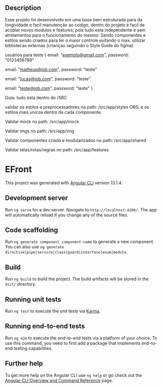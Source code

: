 ## Description

Esse projeto foi desenvolvido em uma base bem estruturada para da longividade e facil manutenção ao codigo, dentro do projeto é facil de acoplar novos modulos e features, pois tudo esta independente e sem atrelamentos para o funcionamento do mesmo. Sendo componentes e estilos sendo criados para ter o maior controle evitando o max. utilizar bibliotecas externas (criançao seguindo o Style Guide do figma)

usuários para teste {
  email: "exemplo@gmail.com",
  password: "0123456789"

  email: "matheus@iob.com",
  password: "teste"

  email: "lucas@iob.com",
  password: "teste"

  email: "teste@iob.com",
  password: "teste"
}


Guia:
tudo esta dentro do /SRC

validar os estilos e preprocessadores na path: /src/app/styles OBS: e os estilos mais unicos dentro de cada componente.

Validar mock no path: /src/app/mock

Validar imgs no path: /src/app/img

Validar componentes criado e modularizados no path: /src/app/shared

Validar telas/rotas/regras no  path: /src/app/features

# EFront

This project was generated with [Angular CLI](https://github.com/angular/angular-cli) version 13.1.4.

## Development server

Run `ng serve` for a dev server. Navigate to `http://localhost:4200/`. The app will automatically reload if you change any of the source files.

## Code scaffolding

Run `ng generate component component-name` to generate a new component. You can also use `ng generate directive|pipe|service|class|guard|interface|enum|module`.

## Build

Run `ng build` to build the project. The build artifacts will be stored in the `dist/` directory.

## Running unit tests

Run `ng test` to execute the unit tests via [Karma](https://karma-runner.github.io).

## Running end-to-end tests

Run `ng e2e` to execute the end-to-end tests via a platform of your choice. To use this command, you need to first add a package that implements end-to-end testing capabilities.

## Further help

To get more help on the Angular CLI use `ng help` or go check out the [Angular CLI Overview and Command Reference](https://angular.io/cli) page.
